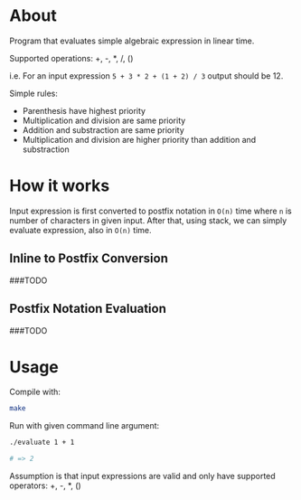 # About

Program that evaluates simple algebraic expression in linear time.

Supported operations: +, -, \*, /, ()

i.e. For an input expression `5 + 3 * 2 + (1 + 2) / 3` output should be 12.

Simple rules:

- Parenthesis have highest priority
- Multiplication and division are same priority
- Addition and substraction are same priority
- Multiplication and division are higher priority than addition and substraction

# How it works

Input expression is first converted to postfix notation in `O(n)` time where `n` is number of characters
in given input. After that, using stack, we can simply evaluate expression, also in `O(n)` time.

## Inline to Postfix Conversion

###TODO

## Postfix Notation Evaluation

###TODO

# Usage

Compile with:

``` bash
make
```

Run with given command line argument:


``` bash
./evaluate 1 + 1

# => 2
```

Assumption is that input expressions are valid and only have supported operators: +, -, \*, ()
